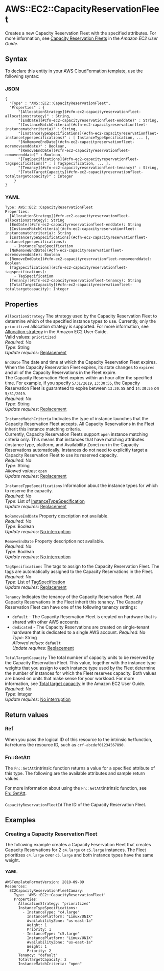 # AWS::EC2::CapacityReservationFleet<a name="aws-resource-ec2-capacityreservationfleet"></a>

Creates a new Capacity Reservation Fleet with the specified attributes\. For more information, see [Capacity Reservation Fleets](https://docs.aws.amazon.com/AWSEC2/latest/UserGuide/cr-fleets.html) in the *Amazon EC2 User Guide*\.

## Syntax<a name="aws-resource-ec2-capacityreservationfleet-syntax"></a>

To declare this entity in your AWS CloudFormation template, use the following syntax:

### JSON<a name="aws-resource-ec2-capacityreservationfleet-syntax.json"></a>

```
{
  "Type" : "AWS::EC2::CapacityReservationFleet",
  "Properties" : {
      "[AllocationStrategy](#cfn-ec2-capacityreservationfleet-allocationstrategy)" : String,
      "[EndDate](#cfn-ec2-capacityreservationfleet-enddate)" : String,
      "[InstanceMatchCriteria](#cfn-ec2-capacityreservationfleet-instancematchcriteria)" : String,
      "[InstanceTypeSpecifications](#cfn-ec2-capacityreservationfleet-instancetypespecifications)" : [ InstanceTypeSpecification, ... ],
      "[NoRemoveEndDate](#cfn-ec2-capacityreservationfleet-noremoveenddate)" : Boolean,
      "[RemoveEndDate](#cfn-ec2-capacityreservationfleet-removeenddate)" : Boolean,
      "[TagSpecifications](#cfn-ec2-capacityreservationfleet-tagspecifications)" : [ TagSpecification, ... ],
      "[Tenancy](#cfn-ec2-capacityreservationfleet-tenancy)" : String,
      "[TotalTargetCapacity](#cfn-ec2-capacityreservationfleet-totaltargetcapacity)" : Integer
    }
}
```

### YAML<a name="aws-resource-ec2-capacityreservationfleet-syntax.yaml"></a>

```
Type: AWS::EC2::CapacityReservationFleet
Properties: 
  [AllocationStrategy](#cfn-ec2-capacityreservationfleet-allocationstrategy): String
  [EndDate](#cfn-ec2-capacityreservationfleet-enddate): String
  [InstanceMatchCriteria](#cfn-ec2-capacityreservationfleet-instancematchcriteria): String
  [InstanceTypeSpecifications](#cfn-ec2-capacityreservationfleet-instancetypespecifications): 
    - InstanceTypeSpecification
  [NoRemoveEndDate](#cfn-ec2-capacityreservationfleet-noremoveenddate): Boolean
  [RemoveEndDate](#cfn-ec2-capacityreservationfleet-removeenddate): Boolean
  [TagSpecifications](#cfn-ec2-capacityreservationfleet-tagspecifications): 
    - TagSpecification
  [Tenancy](#cfn-ec2-capacityreservationfleet-tenancy): String
  [TotalTargetCapacity](#cfn-ec2-capacityreservationfleet-totaltargetcapacity): Integer
```

## Properties<a name="aws-resource-ec2-capacityreservationfleet-properties"></a>

`AllocationStrategy`  <a name="cfn-ec2-capacityreservationfleet-allocationstrategy"></a>
The strategy used by the Capacity Reservation Fleet to determine which of the specified instance types to use\. Currently, only the `prioritized` allocation strategy is supported\. For more information, see [ Allocation strategy](https://docs.aws.amazon.com/AWSEC2/latest/UserGuide/crfleet-concepts.html#allocation-strategy) in the Amazon EC2 User Guide\.  
Valid values: `prioritized`   
*Required*: No  
*Type*: String  
*Update requires*: [Replacement](https://docs.aws.amazon.com/AWSCloudFormation/latest/UserGuide/using-cfn-updating-stacks-update-behaviors.html#update-replacement)

`EndDate`  <a name="cfn-ec2-capacityreservationfleet-enddate"></a>
The date and time at which the Capacity Reservation Fleet expires\. When the Capacity Reservation Fleet expires, its state changes to `expired` and all of the Capacity Reservations in the Fleet expire\.  
The Capacity Reservation Fleet expires within an hour after the specified time\. For example, if you specify `5/31/2019`, `13:30:55`, the Capacity Reservation Fleet is guaranteed to expire between `13:30:55` and `14:30:55` on `5/31/2019`\.   
*Required*: No  
*Type*: String  
*Update requires*: [Replacement](https://docs.aws.amazon.com/AWSCloudFormation/latest/UserGuide/using-cfn-updating-stacks-update-behaviors.html#update-replacement)

`InstanceMatchCriteria`  <a name="cfn-ec2-capacityreservationfleet-instancematchcriteria"></a>
Indicates the type of instance launches that the Capacity Reservation Fleet accepts\. All Capacity Reservations in the Fleet inherit this instance matching criteria\.  
Currently, Capacity Reservation Fleets support `open` instance matching criteria only\. This means that instances that have matching attributes \(instance type, platform, and Availability Zone\) run in the Capacity Reservations automatically\. Instances do not need to explicitly target a Capacity Reservation Fleet to use its reserved capacity\.  
*Required*: No  
*Type*: String  
*Allowed values*: `open`  
*Update requires*: [Replacement](https://docs.aws.amazon.com/AWSCloudFormation/latest/UserGuide/using-cfn-updating-stacks-update-behaviors.html#update-replacement)

`InstanceTypeSpecifications`  <a name="cfn-ec2-capacityreservationfleet-instancetypespecifications"></a>
Information about the instance types for which to reserve the capacity\.  
*Required*: No  
*Type*: List of [InstanceTypeSpecification](aws-properties-ec2-capacityreservationfleet-instancetypespecification.md)  
*Update requires*: [Replacement](https://docs.aws.amazon.com/AWSCloudFormation/latest/UserGuide/using-cfn-updating-stacks-update-behaviors.html#update-replacement)

`NoRemoveEndDate`  <a name="cfn-ec2-capacityreservationfleet-noremoveenddate"></a>
Property description not available\.  
*Required*: No  
*Type*: Boolean  
*Update requires*: [No interruption](https://docs.aws.amazon.com/AWSCloudFormation/latest/UserGuide/using-cfn-updating-stacks-update-behaviors.html#update-no-interrupt)

`RemoveEndDate`  <a name="cfn-ec2-capacityreservationfleet-removeenddate"></a>
Property description not available\.  
*Required*: No  
*Type*: Boolean  
*Update requires*: [No interruption](https://docs.aws.amazon.com/AWSCloudFormation/latest/UserGuide/using-cfn-updating-stacks-update-behaviors.html#update-no-interrupt)

`TagSpecifications`  <a name="cfn-ec2-capacityreservationfleet-tagspecifications"></a>
The tags to assign to the Capacity Reservation Fleet\. The tags are automatically assigned to the Capacity Reservations in the Fleet\.  
*Required*: No  
*Type*: List of [TagSpecification](aws-properties-ec2-capacityreservationfleet-tagspecification.md)  
*Update requires*: [Replacement](https://docs.aws.amazon.com/AWSCloudFormation/latest/UserGuide/using-cfn-updating-stacks-update-behaviors.html#update-replacement)

`Tenancy`  <a name="cfn-ec2-capacityreservationfleet-tenancy"></a>
Indicates the tenancy of the Capacity Reservation Fleet\. All Capacity Reservations in the Fleet inherit this tenancy\. The Capacity Reservation Fleet can have one of the following tenancy settings:  
+  `default` \- The Capacity Reservation Fleet is created on hardware that is shared with other AWS accounts\.
+  `dedicated` \- The Capacity Reservations are created on single\-tenant hardware that is dedicated to a single AWS account\.
*Required*: No  
*Type*: String  
*Allowed values*: `default`  
*Update requires*: [Replacement](https://docs.aws.amazon.com/AWSCloudFormation/latest/UserGuide/using-cfn-updating-stacks-update-behaviors.html#update-replacement)

`TotalTargetCapacity`  <a name="cfn-ec2-capacityreservationfleet-totaltargetcapacity"></a>
The total number of capacity units to be reserved by the Capacity Reservation Fleet\. This value, together with the instance type weights that you assign to each instance type used by the Fleet determine the number of instances for which the Fleet reserves capacity\. Both values are based on units that make sense for your workload\. For more information, see [ Total target capacity](https://docs.aws.amazon.com/AWSEC2/latest/UserGuide/crfleet-concepts.html#target-capacity) in the Amazon EC2 User Guide\.  
*Required*: No  
*Type*: Integer  
*Update requires*: [No interruption](https://docs.aws.amazon.com/AWSCloudFormation/latest/UserGuide/using-cfn-updating-stacks-update-behaviors.html#update-no-interrupt)

## Return values<a name="aws-resource-ec2-capacityreservationfleet-return-values"></a>

### Ref<a name="aws-resource-ec2-capacityreservationfleet-return-values-ref"></a>

When you pass the logical ID of this resource to the intrinsic `Ref`function, `Ref`returns the resource ID, such as `crf-abcdef01234567890`\.

### Fn::GetAtt<a name="aws-resource-ec2-capacityreservationfleet-return-values-fn--getatt"></a>

The `Fn::GetAtt`intrinsic function returns a value for a specified attribute of this type\. The following are the available attributes and sample return values\.

For more information about using the `Fn::GetAtt`intrinsic function, see [Fn::GetAtt](https://docs.aws.amazon.com/AWSCloudFormation/latest/UserGuide/intrinsic-function-reference-getatt.html)\.

#### <a name="aws-resource-ec2-capacityreservationfleet-return-values-fn--getatt-fn--getatt"></a>

`CapacityReservationFleetId`  <a name="CapacityReservationFleetId-fn::getatt"></a>
The ID of the Capacity Reservation Fleet\.

## Examples<a name="aws-resource-ec2-capacityreservationfleet--examples"></a>

### Creating a Capacity Reservation Fleet<a name="aws-resource-ec2-capacityreservationfleet--examples--Creating_a_Capacity_Reservation_Fleet"></a>

The following example creates a Capacity Feservation Fleet that creates Capacity Reservations for 2 `c4.large` or `c5.large` instances\. The Fleet prioritizes `c4.large` over `c5.large` and both instance types have the same weight\.

#### YAML<a name="aws-resource-ec2-capacityreservationfleet--examples--Creating_a_Capacity_Reservation_Fleet--yaml"></a>

```
AWSTemplateFormatVersion: 2010-09-09
Resources:
  EC2CapacityReservationFleetCanary:
    Type: 'AWS::EC2::CapacityReservationFleet'
    Properties:
      AllocationStrategy: "prioritized"
      InstanceTypeSpecifications:
        - InstanceType: "c4.large"
          InstancePlatform: "Linux/UNIX"
          AvailabilityZone: "us-east-1a"
          Weight: 1
          Priority: 1
        - InstanceType: "c5.large"
          InstancePlatform: "Linux/UNIX"
          AvailabilityZone: "us-east-1a"
          Weight: 1
          Priority: 2
      Tenancy: "default"
      TotalTargetCapacity: 2
      InstanceMatchCriteria: "open"
```
